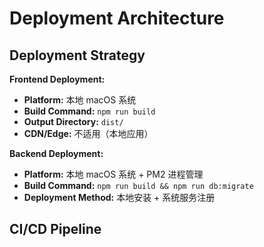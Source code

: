 # Deployment Architecture

## Deployment Strategy

**Frontend Deployment:**
- **Platform:** 本地 macOS 系统
- **Build Command:** `npm run build`
- **Output Directory:** `dist/`
- **CDN/Edge:** 不适用（本地应用）

**Backend Deployment:**
- **Platform:** 本地 macOS 系统 + PM2 进程管理
- **Build Command:** `npm run build && npm run db:migrate`
- **Deployment Method:** 本地安装 + 系统服务注册

## CI/CD Pipeline

```yaml